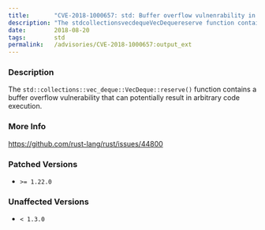 ```yaml
---
title:       "CVE-2018-1000657: std: Buffer overflow vulnenrability in VecDeque::reserve()"
description: "The stdcollectionsvecdequeVecDequereserve function contains a buffer overflow vulnerability that can potentially result in arbitrary code execution."
date:        2018-08-20
tags:        std
permalink:   /advisories/CVE-2018-1000657:output_ext
---
```


### Description

The `std::collections::vec_deque::VecDeque::reserve()` function contains a
buffer overflow vulnerability that can potentially result in arbitrary code
execution.

### More Info

<https://github.com/rust-lang/rust/issues/44800>

### Patched Versions

- `>= 1.22.0`



### Unaffected Versions

- `< 1.3.0`
